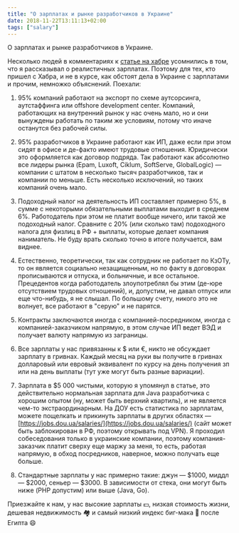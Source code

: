 ```yaml
---
title: "О зарплатах и рынке разработчиков в Украине"
date: 2018-11-22T13:11:13+02:00
tags: ["salary"]
---
```


О зарплатах и рынке разработчиков в Украине.

Несколько людей в комментариях к [статье на хабре](https://habr.com/ru/post/430222/) усомнились в том, что я рассказывал о реалистичных зарплатах. Поэтому для тех, кто пришел с Хабра, и не в курсе, как обстоят дела в Украине с зарплатами и прочим, немножко объяснений. Поехали:

1. 95% компаний работают на экспорт по схеме аутсорсинга, аутстаффинга или offshore development center. Компаний, работающих на внутренний рынок у нас очень мало, но и они вынуждены работать по таким же условиям, потому что иначе останутся без рабочей силы.

2. 95% разработчиков в Украине работают как ИП, даже если при этом сидят в офисе и де-факто имеют трудовые отношения. Юридически это оформляется как договор подряда. Так работают как абсолютно все лидеры рынка (Epam, Luxoft, Ciklum, SoftServe, GlobalLogic) — компании с штатом в несколько тысяч разработчиков, так и компании по меньше. Есть несколько исключений, но таких компаний очень мало. 

3. Подоходный налог на деятельность ИП составляет примерно 5%, в сумме с некоторыми обязательными выплатами выходит в среднем 6%. Работодатель при этом не платит вообще ничего, или такой же подоходный налог. Сравните с 20% (или сколько там) подоходного налога для физлиц в РФ + выплаты, которые делает компания наниматель. Не буду врать сколько точно в итоге получается, вам виднее.

4. Естественно, теоретически, так как сотрудник не работает по КзОТу, то он является социально незащищенным, но по факту в договорах прописываются и отпуска, и больничные, и все остальное. Прецедентов когда работодатель злоупотреблял бы этим (де-юре отсутствием трудовых отношений), и, допустим, не давал отпуск или еще что-нибудь, я не слышал. По большому счету, никого это не волнует, все работают в "серую" и не парятся.

5. Контракты заключаются иногда с компанией-посредником, иногда с компанией-заказчиком напрямую, в этом случае ИП ведет ВЭД и получает валюту напрямую из заграницы.

6. Все зарплаты у нас привязанны к $ или €, никто не обсуждает зарплату в гривнах. Каждый месяц на руки вы получите в гривнах долларовый или евровый эквивалент по курсу на день получения зп или на день выплаты (тут уже могут быть разные вариации).

7. Зарплата в $5 000 чистыми, которую я упомянул в статье, это действительно нормальная зарплата для Java разработчика с хорошим опытом (ну, может быть верхний квартиль), и не является чем-то экстраординарным. На ДОУ есть статистика по зарплатам, можете пощелкать и прикинуть зарплаты в других областях — [https://jobs.dou.ua/salaries/](https://jobs.dou.ua/salaries/) (сайт может быть заблокирован в РФ, поэтому открывать под VPN). Я проходил собеседования только в украинские компании, поэтому компания-заказчик платит сверху еще маржу за меня, то есть, работая напрямую, в обход посредников, наверное, можно получать еще больше.

8. Стандартные зарплаты у нас примерно такие: джун — $1000, миддл — $2000, сеньер — $3000. В зависимости от стека, они могут быть ниже (PHP допустим) или выше (Java, Go).

Приезжайте к нам, у нас высокие зарплаты 💵, низкая стоимость жизни, дешевая недвижимость 🏘 и самый низкий индекс биг-мака 🍔 после Египта 😄